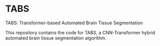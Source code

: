 # TABS
TABS: Transformer-based Automated Brain Tissue Segmentation

This repository contains the code for TABS, a CNN-Transformer hybrid automated brain tissue segmentation algorithm.

